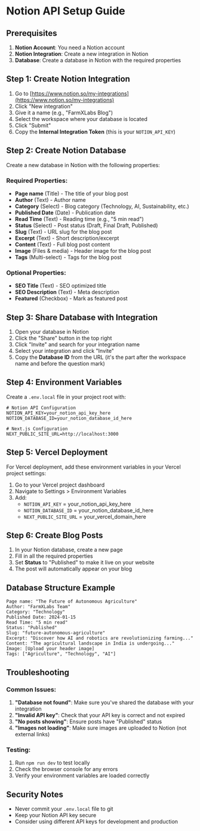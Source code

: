 # Notion API Setup Guide

## Prerequisites

1. **Notion Account**: You need a Notion account
2. **Notion Integration**: Create a new integration in Notion
3. **Database**: Create a database in Notion with the required properties

## Step 1: Create Notion Integration

1. Go to [https://www.notion.so/my-integrations](https://www.notion.so/my-integrations)
2. Click "New integration"
3. Give it a name (e.g., "FarmXLabs Blog")
4. Select the workspace where your database is located
5. Click "Submit"
6. Copy the **Internal Integration Token** (this is your `NOTION_API_KEY`)

## Step 2: Create Notion Database

Create a new database in Notion with the following properties:

### Required Properties:
- **Page name** (Title) - The title of your blog post
- **Author** (Text) - Author name
- **Category** (Select) - Blog category (Technology, AI, Sustainability, etc.)
- **Published Date** (Date) - Publication date
- **Read Time** (Text) - Reading time (e.g., "5 min read")
- **Status** (Select) - Post status (Draft, Final Draft, Published)
- **Slug** (Text) - URL slug for the blog post
- **Excerpt** (Text) - Short description/excerpt
- **Content** (Text) - Full blog post content
- **Image** (Files & media) - Header image for the blog post
- **Tags** (Multi-select) - Tags for the blog post

### Optional Properties:
- **SEO Title** (Text) - SEO optimized title
- **SEO Description** (Text) - Meta description
- **Featured** (Checkbox) - Mark as featured post

## Step 3: Share Database with Integration

1. Open your database in Notion
2. Click the "Share" button in the top right
3. Click "Invite" and search for your integration name
4. Select your integration and click "Invite"
5. Copy the **Database ID** from the URL (it's the part after the workspace name and before the question mark)

## Step 4: Environment Variables

Create a `.env.local` file in your project root with:

```env
# Notion API Configuration
NOTION_API_KEY=your_notion_api_key_here
NOTION_DATABASE_ID=your_notion_database_id_here

# Next.js Configuration
NEXT_PUBLIC_SITE_URL=http://localhost:3000
```

## Step 5: Vercel Deployment

For Vercel deployment, add these environment variables in your Vercel project settings:

1. Go to your Vercel project dashboard
2. Navigate to Settings > Environment Variables
3. Add:
   - `NOTION_API_KEY` = your_notion_api_key_here
   - `NOTION_DATABASE_ID` = your_notion_database_id_here
   - `NEXT_PUBLIC_SITE_URL` = your_vercel_domain_here

## Step 6: Create Blog Posts

1. In your Notion database, create a new page
2. Fill in all the required properties
3. Set **Status** to "Published" to make it live on your website
4. The post will automatically appear on your blog

## Database Structure Example

```
Page name: "The Future of Autonomous Agriculture"
Author: "FarmXLabs Team"
Category: "Technology"
Published Date: 2024-01-15
Read Time: "5 min read"
Status: "Published"
Slug: "future-autonomous-agriculture"
Excerpt: "Discover how AI and robotics are revolutionizing farming..."
Content: "The agricultural landscape in India is undergoing..."
Image: [Upload your header image]
Tags: ["Agriculture", "Technology", "AI"]
```

## Troubleshooting

### Common Issues:

1. **"Database not found"**: Make sure you've shared the database with your integration
2. **"Invalid API key"**: Check that your API key is correct and not expired
3. **"No posts showing"**: Ensure posts have "Published" status
4. **"Images not loading"**: Make sure images are uploaded to Notion (not external links)

### Testing:

1. Run `npm run dev` to test locally
2. Check the browser console for any errors
3. Verify your environment variables are loaded correctly

## Security Notes

- Never commit your `.env.local` file to git
- Keep your Notion API key secure
- Consider using different API keys for development and production 
